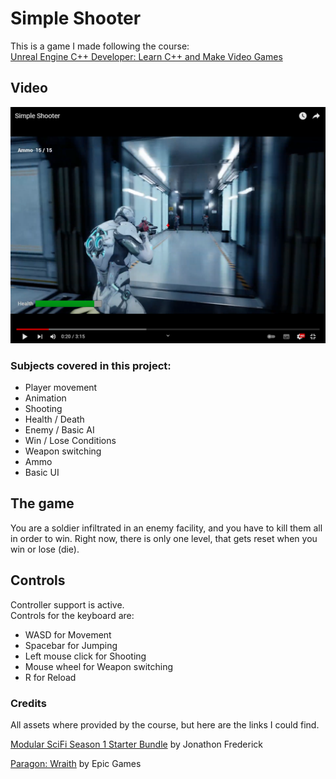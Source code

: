 # Simple Shooter

This is a game I made following the course:  
[Unreal Engine C++ Developer: Learn C++ and Make Video Games](https://www.udemy.com/course/unrealcourse/)

## Video

[![Simple Shooter Video](/SimpleShooterVideoSS.png)](https://youtu.be/r-SOErM50nY "Simple Shooter")


### Subjects covered in this project:
- Player movement
- Animation
- Shooting
- Health / Death
- Enemy / Basic AI
- Win / Lose Conditions
- Weapon switching
- Ammo
- Basic UI

## The game

You are a soldier infiltrated in an enemy facility, and you have to kill them all in order to win. Right now, there is only one level, that gets reset when you win or lose (die).

## Controls
Controller support is active.  
Controls for the keyboard are:

- WASD for Movement
- Spacebar for Jumping
- Left mouse click for Shooting
- Mouse wheel for Weapon switching
- R for Reload

### Credits
All assets where provided by the course, but here are the links I could find.

[Modular SciFi Season 1 Starter Bundle](https://www.unrealengine.com/marketplace/en-US/product/modular-scifi-season-1-starter-bundle) by Jonathon Frederick

[Paragon: Wraith](https://www.unrealengine.com/marketplace/en-US/product/paragon-wraith) by Epic Games

